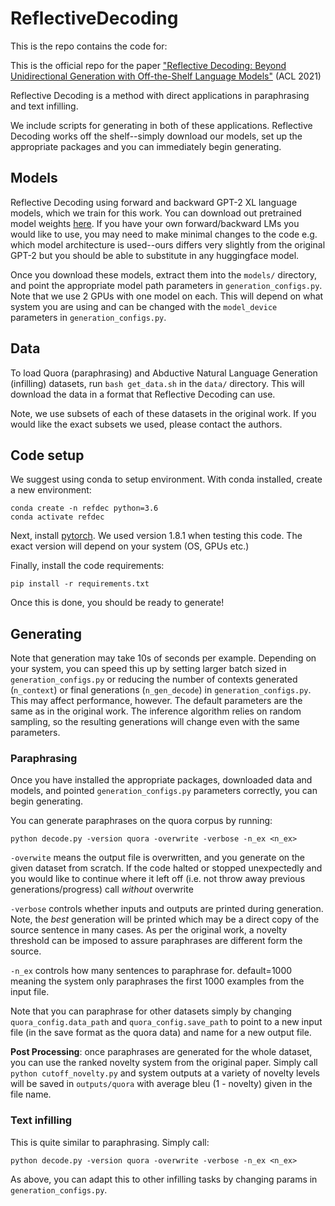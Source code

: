 # ReflectiveDecoding

This is the repo contains the code for:

This is the official repo for the paper ["Reflective Decoding: Beyond Unidirectional Generation with Off-the-Shelf Language Models"](https://homes.cs.washington.edu/~pawest/ReflectiveDecoding.html) (ACL 2021)

Reflective Decoding is a method with direct applications in paraphrasing and text infilling. 

We include scripts for generating in both of these applications. Reflective Decoding works off the shelf--simply download our models, set up the appropriate packages and you can immediately begin generating.

## Models

Reflective Decoding using forward and backward GPT-2 XL language models, which we train for this work. You can download out pretrained model weights [here](https://github.com/peterwestuw/GPT2ForwardBackward). If you have your own forward/backward LMs you would like to use, you may need to make minimal changes to the code e.g. which model architecture is used--ours differs very slightly from the original GPT-2 but you should be able to substitute in any huggingface model. 

Once you download these models, extract them into the `models/` directory, and point the appropriate model path parameters in `generation_configs.py`. Note that we use 2 GPUs with one model on each. This will depend on what system you are using and can be changed with the `model_device` parameters in `generation_configs.py`.

## Data

To load Quora (paraphrasing) and Abductive Natural Language Generation (infilling) datasets, run `bash get_data.sh` in the `data/` directory. This will download the data in a format that Reflective Decoding can use.

Note, we use subsets of each of these datasets in the original work. If you would like the exact subsets we used, please contact the authors. 

## Code setup

We suggest using conda to setup environment. With conda installed, create a new environment:

```
conda create -n refdec python=3.6
conda activate refdec
```

Next, install [pytorch](https://pytorch.org/). We used version 1.8.1 when testing this code. The exact version will depend on your system (OS, GPUs etc.)

Finally, install the code requirements:


```
pip install -r requirements.txt
```

Once this is done, you should be ready to generate!

## Generating

Note that generation may take 10s of seconds per example. Depending on your system, you can speed this up by setting larger batch sized in `generation_configs.py` or reducing the number of contexts generated (`n_context`) or final generations (`n_gen_decode`) in `generation_configs.py`. This may affect performance, however. The default parameters are the same as in the original work. The inference algorithm relies on random sampling, so the resulting generations will change even with the same parameters.

### Paraphrasing

Once you have installed the appropriate packages, downloaded data and models, and pointed `generation_configs.py` parameters correctly, you can begin generating. 

You can generate paraphrases on the quora corpus by running:

```
python decode.py -version quora -overwrite -verbose -n_ex <n_ex>
```

`-overwite` means the output file is overwritten, and you generate on the given dataset from scratch. If the code halted or stopped unexpectedly and you would like to continue where it left off (i.e. not throw away previous generations/progress) call *without* overwrite

`-verbose` controls whether inputs and outputs are printed during generation. Note, the *best* generation will be printed which may be a direct copy of the source sentence in many cases. As per the original work, a novelty threshold can be imposed to assure paraphrases are different form the source.

`-n_ex` controls how many sentences to paraphrase for. default=1000 meaning the system only paraphrases the first 1000 examples from the input file. 

Note that you can paraphrase for other datasets simply by changing `quora_config.data_path` and  `quora_config.save_path` to point to a new input file (in the save format as the quora data) and name for a new output file.

**Post Processing**: once paraphrases are generated for the whole dataset, you can use the ranked novelty system from the original paper. Simply call ` python cutoff_novelty.py` and system outputs at a variety of novelty levels will be saved in `outputs/quora` with average bleu (1 - novelty) given in the file name.

### Text infilling

This is quite similar to paraphrasing. Simply call:

```
python decode.py -version quora -overwrite -verbose -n_ex <n_ex>
```

As above, you can adapt this to other infilling tasks by changing params in `generation_configs.py`. 
